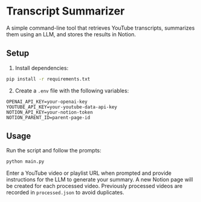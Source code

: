 # Transcript Summarizer

A simple command-line tool that retrieves YouTube transcripts, summarizes them using an LLM, and stores the results in Notion.

## Setup

1. Install dependencies:

```bash
pip install -r requirements.txt
```

2. Create a `.env` file with the following variables:

```
OPENAI_API_KEY=your-openai-key
YOUTUBE_API_KEY=your-youtube-data-api-key
NOTION_API_KEY=your-notion-token
NOTION_PARENT_ID=parent-page-id
```

## Usage

Run the script and follow the prompts:

```bash
python main.py
```

Enter a YouTube video or playlist URL when prompted and provide instructions for the LLM to generate your summary. A new Notion page will be created for each processed video. Previously processed videos are recorded in `processed.json` to avoid duplicates.
